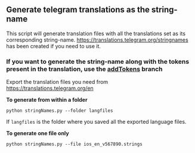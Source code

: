 ## Generate telegram translations as the string-name
This script will generate translation files with all the translations set as its corresponding string-name. https://translations.telegram.org/stringnames has been created if you need to use it.

### If you want to generate the string-name along with the tokens present in the translation, use the [addTokens](https://github.com/rondevous/stringnames/tree/addTokens) branch

Export the translation files you need from https://translations.telegram.org/en

**To generate from within a folder**
```
python stringNames.py --folder langfiles
```
If `langfiles` is the folder where you saved all the exported language files.

**To generate one file only**
```
python stringNames.py --file ios_en_v567890.strings
```
